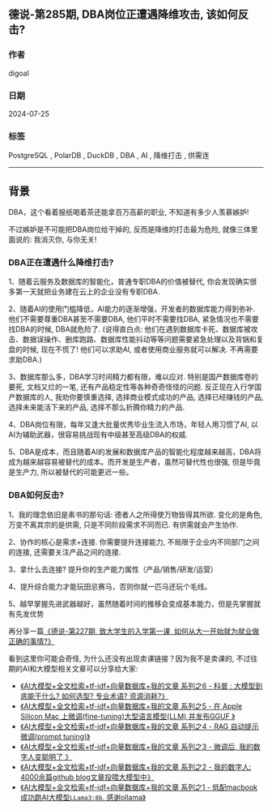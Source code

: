 ## 德说-第285期, DBA岗位正遭遇降维攻击, 该如何反击?  
                
### 作者                                                
digoal                                                
                                 
### 日期                                      
2024-07-25                        
                                                
### 标签          
PostgreSQL , PolarDB , DuckDB , DBA , AI , 降维打击 , 供需连        
                                        
----                
                   
## 背景     
DBA，这个看着报纸喝着茶还能拿百万高薪的职业, 不知道有多少人羡慕嫉妒!   
  
不过嫉妒是不可能把DBA岗位给干掉的, 反而是降维的打击最为危险, 就像三体里面说的: 我消灭你, 与你无关!   
  
### DBA正在遭遇什么降维打击?   
  
1、随着云服务及数据库的智能化，普通专职DBA的价值被替代, 你会发现确实很多第一天就把业务建在云上的企业没有专职DBA.    
  
2、随着AI的使用门槛降低，AI能力的逐渐增强，开发者的数据库能力得到弥补. 他们不需要尊重DBA甚至不需要DBA, 他们平时不需要找DBA, 紧急情况也不需要找DBA的时候, DBA就危险了.   (说得直白点: 他们在遇到数据库卡死、数据库被攻击、数据误操作、删库跑路、数据库性能抖动等等问题需要紧急处理以及背锅和复盘的时候, 现在不慌了! 他们可以求助AI, 或者使用商业服务就可以解决. 不再需要求助DBA.)    
  
3、数据库那么多，DBA学习时间精力都有限，难以应对. 特别是国产数据库卷的要死, 文档又烂的一笔, 还有产品稳定性等各种奇奇怪怪的问题. 反正现在入行学国产数据库的人, 我劝你要慎重选择, 选择商业模式成功的产品, 选择已经赚钱的产品, 选择未来能活下来的产品, 选择不那么折腾你精力的产品.    
  
4、DBA岗位有限，每年又逢大批量优秀毕业生流入市场，年轻人用习惯了AI, 以AI为辅助武器，很容易挑战现有中级甚至高级DBA的权威.   
  
5、DBA是成本，而且随着AI的发展和数据库产品的智能化程度越来越高，DBA将成为越来越容易被替代的成本。而开发是生产者，虽然可替代性也很强, 但是毕竟是生产力, 所以被替代的可能更迟一些。    
  
  
### DBA如何反击?    
  
1、我的理念依旧是素书的那句话: 德者人之所得使万物皆得其所欲. 变化的是角色, 万变不离其宗的是供需, 只是不同阶段需求不同而已. 有供需就会产生协作.     
  
2、协作的核心是需求+连接. 你需要提升连接能力, 不局限于企业内不同部门之间的连接, 还需要关注产品之间的连接.    
  
3、拿什么去连接? 提升你的生产能力属性（产品/销售/研发/运营）    
  
4、提升综合能力才能玩田忌赛马，否则你就一匹马还玩个毛线。  
  
5、越早掌握先进武器越好，虽然随着时间的推移会变成基本能力，但是先掌握就有先发优势  
  
再分享一篇[《德说-第227期, 致大学生的入学第一课, 如何从大一开始就为就业做正确的事情?》](../202305/20230513_01.md)  
  
看到这里你可能会奇怪, 为什么还没有出现卖课链接？因为我不是卖课的, 不过往期的AI和大模型相关文章可以分享给大家:    
- [《AI大模型+全文检索+tf-idf+向量数据库+我的文章 系列之6 - 科普 : 大模型到底能干什么? 如何选型? 专业术语? 资源消耗?》](../202407/20240725_01.md)           
- [《AI大模型+全文检索+tf-idf+向量数据库+我的文章 系列之5 - 在 Apple Silicon Mac 上微调(fine-tuning)大型语言模型(LLM) 并发布GGUF 》](../202407/20240724_01.md)          
- [《AI大模型+全文检索+tf-idf+向量数据库+我的文章 系列之4 - RAG 自动提示微调(prompt tuning)》](../202407/20240723_01.md)             
- [《AI大模型+全文检索+tf-idf+向量数据库+我的文章 系列之3 - 微调后, 我的数字人变聪明了 》](../202407/20240722_01.md)             
- [《AI大模型+全文检索+tf-idf+向量数据库+我的文章 系列之2 - 我的数字人: 4000余篇github blog文章投喂大模型中》](../202407/20240719_01.md)            
- [《AI大模型+全文检索+tf-idf+向量数据库+我的文章 系列之1 - 低配macbook成功跑AI大模型`LLama3:8b`, 感谢ollama》](../202407/20240718_01.md)      
  
  
